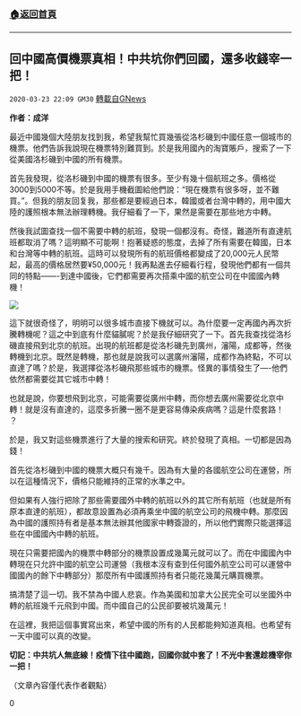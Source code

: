 ###  [:house:返回首頁](https://github.com/ourhimalayas/txt)
---

## 回中國高價機票真相！中共坑你們回國，還多收錢宰一把！
`2020-03-23 22:09 GM30` [轉載自GNews](https://gnews.org/zh-hant/149601/)

**作者：成洋**

最近中國幾個大陸朋友找到我，希望我幫忙買幾張從洛杉磯到中國任意一個城市的機票。他們告訴我說現在機票特別難買到。於是我用國內的淘寶賬戶，搜索了一下從美國洛杉磯到中國的所有機票。

首先我發現，從洛杉磯到中國的機票有很多。至少有幾十個航班之多。價格從3000到5000不等。於是我用手機截圖給他們說：“現在機票有很多呀，並不難買。”。但我的朋友回复我，那些都是要經過日本，韓國或者台灣中轉的，用中國大陸的護照根本無法辦理轉機。我仔細看了一下，果然是需要在那些地方中轉。

然後我試圖查找一個不需要中轉的航班，發現一個都沒有。奇怪，難道所有直達航班都取消了嗎？這明顯不可能啊！抱著疑惑的態度，去掉了所有需要在韓國，日本和台灣等中轉的航班。這時可以發現所有的航班價格都變成了20,000元人民幣起，最高的價格居然要¥50,000元！我再點進去仔細看行程，發現他們都有一個共同的特點——-到達中國後，它們都需要再次搭乘中國的航空公司在中國國內轉機！

![](https://s3-ap-northeast-1.amazonaws.com/news.guo.offload.media/wp-content/uploads/2020/03/23084642/image0-216.jpg)

這下就很奇怪了，明明可以很多城市直接下機就可以。為什麼要一定再國內再次折騰轉機呢？這之中到底有什麼貓膩呢？於是我仔細研究了一下。首先我查找從洛杉磯直接飛到北京的航班。出現的航班都是從洛杉磯先到廣州，瀋陽，成都等，然後轉機到北京。既然是轉機，那也就是說我可以選廣州瀋陽，成都作為終點，不可以直達了嗎？於是，我選擇從洛杉磯飛那些城市的機票。怪異的事情發生了—-他們依然都需要從其它城市中轉！

也就是說，你要想飛到北京，可能需要從廣州中轉，而你想去廣州需要從北京中轉！就是沒有直達的，這麼多折騰一圈不是更容易傳染疾病嗎？這是什麼套路！ ？

於是，我又對這些機票進行了大量的搜索和研究。終於發現了真相。一切都是因為錢！

首先從洛杉磯到中國的機票大概只有幾千。因為有大量的各國航空公司在運營，所以在這種情況下，價格只能維持的正常的水準之中。

但如果有人強行把除了那些需要國外中轉的航班以外的其它所有航班（也就是所有原本直達的航班），都故意設置為必須再乘坐中國的航空公司的飛機中轉。那麼因為中國的護照持有者是基本無法辦其他國家中轉簽證的，所以他們實際只能選擇這些在中國國內中轉的航班。

現在只需要把國內的機票中轉部分的機票設置成幾萬元就可以了。而在中國國內中轉現在只允許中國的航空公司運營（我根本沒有查到任何國外航空公司可以運營中國國內的餘下中轉部分）那麼所有中國護照持有者只能花幾萬元購買機票。

搞清楚了這一切。我不禁為中國人悲哀。作為美國和加拿大公民完全可以坐國外中轉的航班幾千元飛到中國。而中國自己的公民卻要被坑幾萬元！

在這裡，我把這個事實寫出來，希望中國的所有的人民都能夠知道真相。也希望有一天中國可以真的改變。

**切記：中共坑人無底線！疫情下往中國跑，回國你就中套了！不光中套還趁機宰你一把！**

（文章內容僅代表作者觀點）

0
